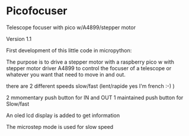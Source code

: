 # Picofocuser
Telescope focuser with pico w/A4899/stepper motor

Version 1.1

First development of this little code in micropython:

The purpose is to drive a stepper motor with a raspberry pico w with stepper motor driver A4899 to control the focuser of a telescope or whatever you want that need to move in and out.

there are 2 different speeds slow/fast (lent/rapide  yes I'm french :-) ) 

2 mmomentary push button for IN and OUT
1 maintained push button for Slow/fast

An oled lcd display is added to get information

The microstep mode is used for slow speed





